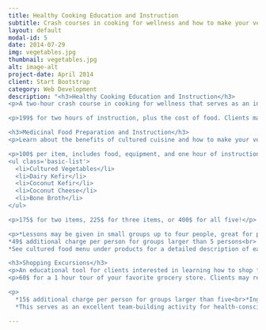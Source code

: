 ```yaml
---
title: Healthy Cooking Education and Instruction
subtitle: Crash courses in cooking for wellness and how to make your very own cultured and medicinal foods
layout: default
modal-id: 5
date: 2014-07-29
img: vegetables.jpg
thumbnail: vegetables.jpg
alt: image-alt
project-date: April 2014
client: Start Bootstrap
category: Web Development
description: "<h3>Healthy Cooking Education and Instruction</h3>
<p>A two-hour crash course in cooking for wellness that serves as an introduction to plant-based eating, medicinal foods, and the nutritional benefits of including fresh veggies and herbs in your diet. Clients will receive private instruction that covers basic techniques and recipes for incorporating more healthful foods into your daily menu.</p>

<p>199$ for two hours of instruction, plus the cost of food. Clients may use the personal shopping service or elect to provide their own food. Private and group lesson options available; receive individual attention or include friends and family and save! This course is an excellent activity for birthday parties, bridal showers, corporate events, or as a fun activity for health-conscious friends and family. Include up to four students per session for no additional charge (49$ additional charge per person for groups larger than five).</p>

<h3>Medicinal Food Preparation and Instruction</h3>
<p>Learn about the benefits of cultured cuisine and how to make your very own probiotic treats! Have you ever wanted to learn how to make your own kimchi but were not sure how? This course is a perfect introduction and confidence-builder for individuals seeking the benefits of fresh, raw, homemade medicinal foods. Choose from a variety of cultured options, or receive instruction for multiple items and save!</p>

<p>100$ per item, includes food, equipment, and one hour of instruction (Choose One):</p>
<ul class='basic-list'>
  <li>Cultured Vegetables</li>
  <li>Dairy Kefir</li>
  <li>Coconut Kefir</li>
  <li>Coconut Cheese</li>
  <li>Bone Broth</li>
</ul>

<p>175$ for two items, 225$ for three items, or 400$ for all five!</p>

<p>*Lessons may be given in small groups up to four people, great for parties!<br>
*49$ additional charge per person for groups larger than 5 persons<br>
*See cultured food menu under products for a detailed description of each medicinal food item</p>

<h3>Shopping Excursions</h3>                                                                                                                                        
<p>An educational tool for clients interested in learning how to shop for health. You will receive expert guidance from an industry professional highlighting healthier menu options and learn how to make educated decisions about product choices.</p>
<p>60$ for a 1 hour tour of your favorite grocery store. Clients may receive individual attention or bring friends or family wishing to meal plan together and save! Include up to four people per group for no additional charge.</p>

<p>
  *15$ additional charge per person for groups larger than five<br>*Ingredients are organic, local, fresh, and seasonal whenever possible.</br>
  *This serves as an excellent team-building activity for health-conscious companies or as a fun excursion for friends with common health and wellness goals</p>"

---
```




